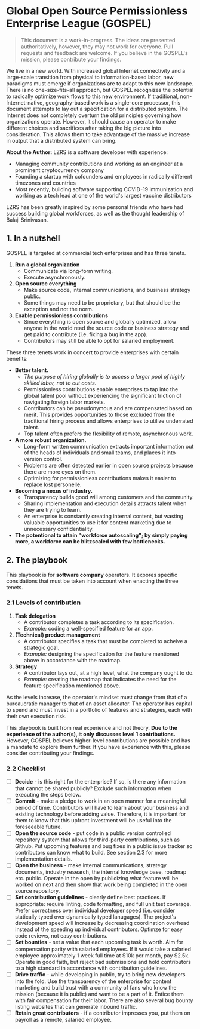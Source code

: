 # Global Open Source Permissionless Enterprise League (GOSPEL)

> This document is a work-in-progress. The ideas are presented authoritatively, however, they may not work for everyone. Pull requests and feedback are welcome. If you believe in the GOSPEL's mission, please contribute your findings.

We live in a new world. With increased global Internet connectivity and a large-scale transition from physical to information-based labor, new paradigms must emerge if organizations are to adapt to this new landscape. There is no one-size-fits-all approach, but GOSPEL recognizes the potential to radically optimize work flows to this new environment. If traditional, non-Internet-native, geography-based work is a single-core processor, this document attempts to lay out a specification for a distributed system. The Internet does not completely overturn the old principles governing how organizations operate. However, it should cause an operator to make different choices and sacrifices after taking the big picture into consideration. This allows them to take advantage of the massive increase in output that a distributed system can bring.

**About the Author:** LZRS is a software developer with experience:
* Managing community contributions and working as an engineer at a prominent cryptocurrency company
* Founding a startup with cofounders and employees in radically different timezones and countries
* Most recently, building software supporting COVID-19 immunization and working as a tech lead at one of the world's largest vaccine distributors

LZRS has been greatly inspired by some personal friends who have had success building global workforces, as well as the thought leadership of Balaji Srinivasan.

## 1. In a nutshell
GOSPEL is targeted at commercial tech enterprises and has three tenets.
1. **Run a global organization**
    * Communicate via long-form writing.
    * Execute asynchronously.
2. **Open source everything**
    * Make source code, internal communications, and business strategy public.
    * Some things may need to be proprietary, but that should be the exception and not the norm.
3. **Enable permissionless contributions**
    * Since everything is open source and globally optimized, allow anyone in the world read the source code or business strategy and get paid to contribute (i.e. fixing a bug in the app).
    * Contributors may still be able to opt for salaried employment.

These three tenets work in concert to provide enterprises with certain benefits:
* **Better talent.** 
  * _The purpose of hiring globally is to access a larger pool of highly skilled labor, not to cut costs._ 
  * Permissionless contributions enable enterprises to tap into the global talent pool without experiencing the significant friction of navigating foreign labor markets.
  * Contributors can be pseudonymous and are compensated based on merit. This provides opportunities to those excluded from the traditional hiring process and allows enterprises to utilize underrated talent.
  * Top talent often prefers the flexibility of remote, asynchronous work.
* **A more robust organization.** 
  * Long-form written communication extracts important information out of the heads of individuals and small teams, and places it into version control. 
  * Problems are often detected earlier in open source projects because there are more eyes on them.
  * Optimizing for permissionless contributions makes it easier to replace lost personelle.
* **Becoming a nexus of industry.**
  * Transparency builds good will among customers and the community.
  * Sharing implementation and execution details attracts talent when they are trying to learn.
  * An enterprise is constantly creating internal content, but wasting valuable opportunities to use it for content marketing due to unnecessary confidentiality.
* **The potentional to attain "workforce autoscaling"; by simply paying more, a workforce can be blitzscaled with few bottlenecks.**

## 2. The playbook

This playbook is for **software company** operators. It expores specific considations that must be taken into account when enacting the three tenets.

### 2.1 Levels of contribution
1. **Task delegation**
    * A contributor completes a task according to its specification.
    * _Example:_ coding a well-specified feature for an app.
2. **(Technical) product management**
    * A contributor specifies a task that must be completed to acheive a strategic goal.
    * _Example:_ designing the specification for the feature mentioned above in accordance with the roadmap.
3. **Strategy**
    * A contributor lays out, at a high level, what the company ought to do. 
    * _Example:_ creating the roadmap that indicates the need for the feature specification mentioned above.

As the levels increase, the operator's mindset must change from that of a bureaucratic manager to that of an asset allocator. The operator has capital to spend and must invest in a portfolio of features and strategies, each with their own execution risk. 

This playbook is built from real experience and not theory. **Due to the experience of the author(s), it only discusses level 1 contributions.** However, GOSPEL believes higher-level contributions are possible and has a mandate to explore them further. If you have experience with this, please consider contributing your findings.

### 2.2 Checklist
- [ ] **Decide** - is this right for the enterprise? If so, is there any information that cannot be shared publicly? Exclude such information when executing the steps below.
- [ ] **Commit** - make a pledge to work in an open manner for a meaningful period of time. Contributors will have to learn about your business and existing technology before adding value. Therefore, it is important for them to know that this upfront investment will be useful into the foreseeable future.
- [ ] **Open the source code** - put code in a public version controlled repository system that allows for third-party contributions, such as Github. Put upcoming features and bug fixes in a public issue tracker so contributors can know what to build. See section 2.3 for more implementation details.
- [ ] **Open the business** - make internal communications, strategy documents, industry research, the internal knowledge base, roadmap etc. public. Operate in the open by publicizing what feature will be worked on next and then show that work being completed in the open source repository.
- [ ] **Set contribution guidelines** - clearly define best practices. If appropriate: require linting, code formatting, and full unit test coverage. Prefer correctness over individual developer speed (i.e. consider statically typed over dynamically typed lanugages). The project's development speed will increase by decreasing coordination overhead instead of the speeding up individual contributors. Optimze for easy code reviews, not easy contributions.
- [ ] **Set bounties** - set a value that each upcoming task is worth. Aim for compensation parity with salaried employees. If it would take a salaried employee approximately 1 week full time at $10k per month, pay $2.5k. Operate in good faith, but reject bad submissions and hold contributors to a high standard in accordance with contribution guidelines.
- [ ] **Drive traffic** - while developing in public, try to bring new developers into the fold. Use the transparency of the enterprise for content marketing and build trust with a community of fans who know the mission (because it is public) and want to be a part of it. Entice them with fair compensation for their labor. There are also several bug bounty listing websites that can generate inbound traffic.
- [ ] **Retain great contributors** - if a contributor impresses you, put them on payroll as a remote, salaried employee.
